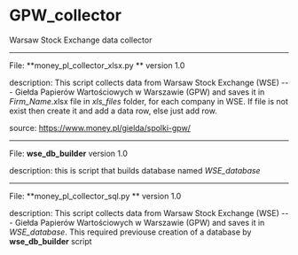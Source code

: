 # GPW_collector
Warsaw Stock Exchange data collector

______________________________________

File: **money_pl_collector_xlsx.py ** version 1.0

description: This script collects data from Warsaw Stock Exchange (WSE) --- Giełda Papierów Wartościowych w Warszawie (GPW)
             and saves it in _Firm_Name_.xlsx file in _xls_files_ folder, for each company in WSE.
             If file is not exist then create it and add a data row, else just add row.
             
source: https://www.money.pl/gielda/spolki-gpw/

______________________________________

File: **wse_db_builder** version 1.0

description: this is script that builds database named _WSE_database_

______________________________________

File: **money_pl_collector_sql.py ** version 1.0

description: This script collects data from Warsaw Stock Exchange (WSE) --- Giełda Papierów Wartościowych w Warszawie (GPW)
             and saves it in _WSE_database_. 
             This required previouse creation of a database by **wse_db_builder** script
